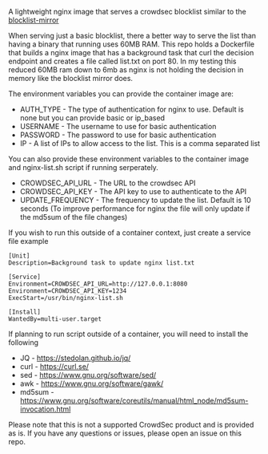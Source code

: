 A lightweight nginx image that serves a crowdsec blocklist similar to the [blocklist-mirror](https://github.com/crowdsecurity/cs-blocklist-mirror)

When serving just a basic blocklist, there a better way to serve the list than having a binary that running uses 60MB RAM. This repo holds a Dockerfile that builds a nginx image that has a background task that curl the decision endpoint and creates a file called list.txt on port 80. In my testing this reduced 60MB ram down to 6mb as nginx is not holding the decision in memory like the blocklist mirror does.

The environment variables you can provide the container image are:

* AUTH_TYPE - The type of authentication for nginx to use. Default is none but you can provide basic or ip_based
* USERNAME - The username to use for basic authentication
* PASSWORD - The password to use for basic authentication
* IP - A list of IPs to allow access to the list. This is a comma separated list

You can also provide these environment variables to the container image and nginx-list.sh script if running serperately.

* CROWDSEC_API_URL - The URL to the crowdsec API
* CROWDSEC_API_KEY - The API key to use to authenticate to the API
* UPDATE_FREQUENCY - The frequency to update the list. Default is 10 seconds (To improve performance for nginx the file will only update if the md5sum of the file changes)

If you wish to run this outside of a container context, just create a service file example

```
[Unit]
Description=Background task to update nginx list.txt

[Service]
Environment=CROWDSEC_API_URL=http://127.0.0.1:8080
Environment=CROWDSEC_API_KEY=1234
ExecStart=/usr/bin/nginx-list.sh

[Install]
WantedBy=multi-user.target
```

If planning to run script outside of a container, you will need to install the following
* JQ - https://stedolan.github.io/jq/
* curl - https://curl.se/
* sed - https://www.gnu.org/software/sed/
* awk - https://www.gnu.org/software/gawk/
* md5sum - https://www.gnu.org/software/coreutils/manual/html_node/md5sum-invocation.html

Please note that this is not a supported CrowdSec product and is provided as is. If you have any questions or issues, please open an issue on this repo.